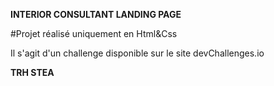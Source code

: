 **INTERIOR CONSULTANT LANDING PAGE**

#Projet réalisé uniquement en Html&Css

Il s'agit d'un challenge disponible sur le site devChallenges.io

**TRH STEA**

